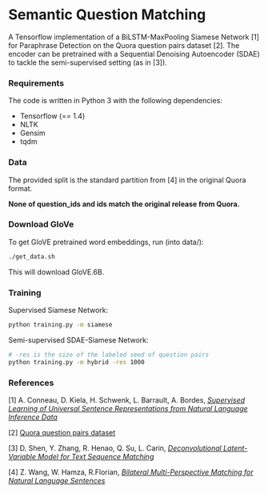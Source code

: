 Semantic Question Matching
====

A Tensorflow implementation of a BiLSTM-MaxPooling Siamese Network [1] for Paraphrase Detection on the Quora question pairs dataset [2]. The encoder can be pretrained with a Sequential Denoising Autoencoder (SDAE)
to tackle the semi-supervised setting (as in [3]).

### Requirements
The code is written in Python 3 with the following dependencies:

* Tensorflow (== 1.4)
* NLTK
* Gensim
* tqdm

### Data
The provided split is the standard partition from [4] in the original Quora format.

**None of question_ids and ids match the original release from Quora.**

### Download GloVe

To get GloVE pretrained word embeddings, run (into data/):
```bash
./get_data.sh
```
This will download GloVE.6B.

### Training
Supervised Siamese Network:
```bash
python training.py -m siamese
```
Semi-supervised SDAE-Siamese Network:
```bash
# -res is the size of the labeled seed of question pairs
python training.py -m hybrid -res 1000
```

### References

[1] A. Conneau, D. Kiela, H. Schwenk, L. Barrault, A. Bordes, [*Supervised Learning of Universal Sentence Representations from Natural Language Inference Data*](https://arxiv.org/abs/1705.02364)

[2] [Quora question pairs dataset](https://data.quora.com/First-Quora-Dataset-Release-Question-Pairs)

[3] D. Shen, Y. Zhang, R. Henao, Q. Su, L. Carin, [*Deconvolutional Latent-Variable Model for Text Sequence Matching*](https://arxiv.org/abs/1709.07109)

[4] Z. Wang, W. Hamza, R.Florian, [*Bilateral Multi-Perspective Matching for Natural Language Sentences*](https://arxiv.org/abs/1702.03814)
